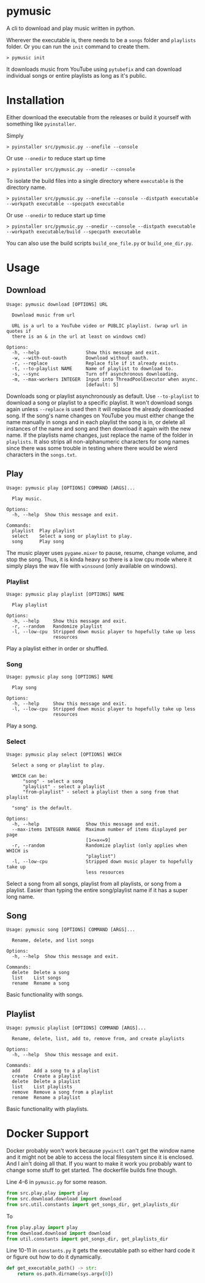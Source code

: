 
# pymusic

A cli to download and play music written in python.

Wherever the executable is, there needs to be a ```songs``` folder and ```playlists``` folder.
Or you can run the ```init``` command to create them. 

```text
> pymusic init
```

It downloads music from YouTube using ```pytubefix``` and can download individual songs or entire 
playlists as long as it's public.

# Installation

Either download the executable from the releases or build it yourself with something like 
```pyinstaller```.

Simply

```text
> pyinstaller src/pymusic.py --onefile --console
```

Or use ```--onedir``` to reduce start up time

```text
> pyinstaller src/pymusic.py --onedir --console
```

To isolate the build files into a single directory where ```executable``` is the directory 
name.

```text
> pyinstaller src/pymusic.py --onefile --console --distpath executable --workpath executable --specpath executable
```

Or use ```--onedir``` to reduce start up time

```text
> pyinstaller src/pymusic.py --onedir --console --distpath executable --workpath executable/build --specpath executable
```

You can also use the build scripts ```build_one_file.py``` or ```build_one_dir.py```.

# Usage

## Download

```text
Usage: pymusic download [OPTIONS] URL

  Download music from url

  URL is a url to a YouTube video or PUBLIC playlist. (wrap url in quotes if
  there is an & in the url at least on windows cmd)

Options:
  -h, --help                 Show this message and exit.
  -w, --with-out-oauth       Download without oauth.
  -r, --replace              Replace file if it already exists.
  -t, --to-playlist NAME     Name of playlist to download to.
  -s, --sync                 Turn off asynchronous downloading.
  -m, --max-workers INTEGER  Input into ThreadPoolExecutor when async.
                             [default: 5]
```

Downloads song or playlist asynchronously as default. Use ```--to-playlist``` to download a 
song or playlist to a specific playlist. It won't download songs again unless ```--replace``` 
is used then it will replace the already downloaded song. If the song's name changes on YouTube
you must either change the name manually in songs and in each playlist the song is in, or 
delete all instances of the name and song and then download it again with the new name. If the 
playlists name changes, just replace the name of the folder in ```playlists```. It also strips
all non-alphanumeric characters for song names since there was some trouble in testing where
there would be wierd characters in the ```songs.txt```.

## Play

```text
Usage: pymusic play [OPTIONS] COMMAND [ARGS]...

  Play music.

Options:
  -h, --help  Show this message and exit.

Commands:
  playlist  Play playlist
  select    Select a song or playlist to play.
  song      Play song
```

The music player uses ```pygame.mixer``` to pause, resume, change volume, and stop the song. 
Thus, it is kinda heavy so there is a low cpu mode where it simply plays the wav file with 
```winsound``` (only available on windows).

### Playlist

```text
Usage: pymusic play playlist [OPTIONS] NAME

  Play playlist

Options:
  -h, --help     Show this message and exit.
  -r, --random   Randomize playlist
  -l, --low-cpu  Stripped down music player to hopefully take up less
                 resources
```

Play a playlist either in order or shuffled.

### Song

```text
Usage: pymusic play song [OPTIONS] NAME

  Play song

Options:
  -h, --help     Show this message and exit.
  -l, --low-cpu  Stripped down music player to hopefully take up less
                 resources
```

Play a song.

### Select

```text
Usage: pymusic play select [OPTIONS] WHICH

  Select a song or playlist to play.

  WHICH can be:
      "song" - select a song
      "playlist" - select a playlist
      "from-playlist" - select a playlist then a song from that playlist

  "song" is the default.

Options:
  -h, --help                 Show this message and exit.
  --max-items INTEGER RANGE  Maximum number of items displayed per page
                             [1<=x<=9]
  -r, --random               Randomize playlist (only applies when WHICH is
                             "playlist")
  -l, --low-cpu              Stripped down music player to hopefully take up
                             less resources
```

Select a song from all songs, playlist from all playlists, or song from a playlist. Easier than
typing the entire song/playlist name if it has a super long name.

## Song

```text
Usage: pymusic song [OPTIONS] COMMAND [ARGS]...

  Rename, delete, and list songs

Options:
  -h, --help  Show this message and exit.

Commands:
  delete  Delete a song
  list    List songs
  rename  Rename a song
```

Basic functionality with songs.

## Playlist

```text
Usage: pymusic playlist [OPTIONS] COMMAND [ARGS]...

  Rename, delete, list, add to, remove from, and create playlists

Options:
  -h, --help  Show this message and exit.

Commands:
  add     Add a song to a playlist
  create  Create a playlist
  delete  Delete a playlist
  list    List playlists
  remove  Remove a song from a playlist
  rename  Rename a playlist
```

Basic functionality with playlists.

# Docker Support

Docker probably won't work because ```pywinctl``` can't get the window name and it might not be 
able to access the local filesystem since it is enclosed. And I ain't doing all that. If you 
want to make it work you probably want to change some stuff to get started. The dockerfile 
builds fine though.

Line 4-6 in ```pymusic.py``` for some reason.
```python
from src.play.play import play
from src.download.download import download
from src.util.constants import get_songs_dir, get_playlists_dir
```
To
```python
from play.play import play
from download.download import download
from util.constants import get_songs_dir, get_playlists_dir
```

Line 10-11 in ```constants.py``` it gets the executable path so either hard code it or figure 
out how to do it dynamically.
```python
def get_executable_path() -> str:
    return os.path.dirname(sys.argv[0])
```
